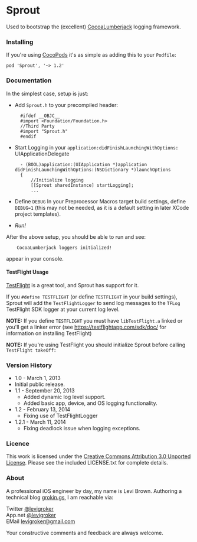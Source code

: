 Sprout
===========
 Used to bootstrap the (excellent) [CocoaLumberjack](https://github.com/robbiehanson/CocoaLumberjack) logging framework.

### Installing

If you're using [CocoPods](http://cocopods.org) it's as simple as adding this to your `Podfile`:

	pod 'Sprout', '~> 1.2'

### Documentation

 In the simplest case, setup is just:

* Add `Sprout.h` to your precompiled header:


		#ifdef __OBJC__
		#import <Foundation/Foundation.h>
		//Third Party
		#import "Sprout.h"
		#endif

* Start Logging in your `application:didFinishLaunchingWithOptions:` UIApplicationDelegate

		- (BOOL)application:(UIApplication *)application didFinishLaunchingWithOptions:(NSDictionary *)launchOptions
		{
			//Initialize logging
			[[Sprout sharedInstance] startLogging];
			...

* Define `DEBUG`
 In your Preprocessor Macros target build settings, define `DEBUG=1` (this may not be needed, as it is a default setting in later XCode project templates).

* _Run!_

After the above setup, you should be able to run and see:

		CocoaLumberjack loggers initialized!

appear in your console.

#### TestFlight Usage
[TestFlight](http://testflightapp.com) is a great tool, and Sprout has support for it.

If you `#define TESTFLIGHT` (or define `TESTFLIGHT` in your build settings), Sprout will add the `TestFlightLogger` to send log messages to the `TFLog` TestFlight SDK logger at your current log level.

__NOTE:__ If you define `TESTFLIGHT` you must have `libTestFlight.a` linked or you'll get a linker error (see https://testflightapp.com/sdk/doc/ for information on installing TestFlight)

__NOTE:__ If you're using TestFlight you should initialize Sprout before calling `TestFlight takeOff:`

### Version History

* 1.0 - March 1, 2013
 * Initial public release.
* 1.1 - September 20, 2013
  * Added dynamic log level support.
  * Added basic app, device, and OS logging functionality.
* 1.2 - February 13, 2014
  * Fixing use of TestFlightLogger
* 1.2.1 - March 11, 2014
  * Fixing deadlock issue when logging exceptions.
  
### Licence

This work is licensed under the [Creative Commons Attribution 3.0 Unported License](http://creativecommons.org/licenses/by/3.0/).
Please see the included LICENSE.txt for complete details.

### About
A professional iOS engineer by day, my name is Levi Brown. Authoring a technical
blog [grokin.gs](http://grokin.gs), I am reachable via:

Twitter [@levigroker](https://twitter.com/levigroker)  
App.net [@levigroker](https://alpha.app.net/levigroker)  
EMail [levigroker@gmail.com](mailto:levigroker@gmail.com)  

Your constructive comments and feedback are always welcome.
